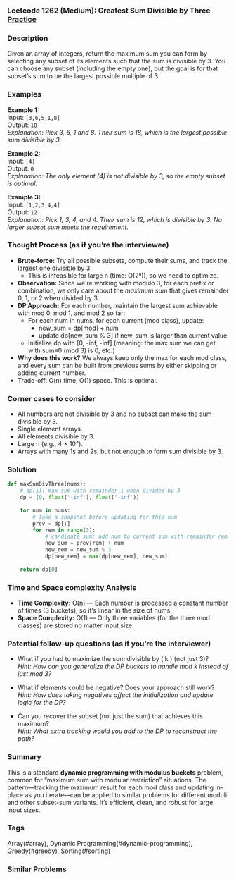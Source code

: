 ### Leetcode 1262 (Medium): Greatest Sum Divisible by Three [Practice](https://leetcode.com/problems/greatest-sum-divisible-by-three)

### Description  
Given an array of integers, return the maximum sum you can form by selecting any subset of its elements such that the sum is divisible by 3. You can choose any subset (including the empty one), but the goal is for that subset’s sum to be the largest possible multiple of 3.

### Examples  

**Example 1:**  
Input: `[3,6,5,1,8]`  
Output: `18`  
*Explanation: Pick 3, 6, 1 and 8. Their sum is 18, which is the largest possible sum divisible by 3.*

**Example 2:**  
Input: `[4]`  
Output: `0`  
*Explanation: The only element (4) is not divisible by 3, so the empty subset is optimal.*

**Example 3:**  
Input: `[1,2,3,4,4]`  
Output: `12`  
*Explanation: Pick 1, 3, 4, and 4. Their sum is 12, which is divisible by 3. No larger subset sum meets the requirement.*

### Thought Process (as if you’re the interviewee)  
- **Brute-force:** Try all possible subsets, compute their sums, and track the largest one divisible by 3.  
  - This is infeasible for large n (time: O(2ⁿ)), so we need to optimize.
- **Observation:** Since we're working with modulo 3, for each prefix or combination, we only care about the *maximum sum* that gives remainder 0, 1, or 2 when divided by 3.
- **DP Approach:** For each number, maintain the largest sum achievable with mod 0, mod 1, and mod 2 so far:
  - For each num in nums, for each current (mod class), update:  
    - new_sum = dp[mod] + num  
    - update dp[new_sum % 3] if new_sum is larger than current value  
  - Initialize dp with [0, -inf, -inf] (meaning: the max sum we can get with sum≡0 (mod 3) is 0, etc.)
- **Why does this work?** We always keep only the max for each mod class, and every sum can be built from previous sums by either skipping or adding current number.
- Trade-off: O(n) time, O(1) space. This is optimal.

### Corner cases to consider  
- All numbers are not divisible by 3 and no subset can make the sum divisible by 3.
- Single element arrays.
- All elements divisible by 3.
- Large n (e.g., 4 × 10⁴).
- Arrays with many 1s and 2s, but not enough to form sum divisible by 3.

### Solution

```python
def maxSumDivThree(nums):
    # dp[i]: max sum with remainder i when divided by 3
    dp = [0, float('-inf'), float('-inf')]
    
    for num in nums:
        # Take a snapshot before updating for this num
        prev = dp[:]
        for rem in range(3):
            # candidate sum: add num to current sum with remainder rem
            new_sum = prev[rem] + num
            new_rem = new_sum % 3
            dp[new_rem] = max(dp[new_rem], new_sum)
    
    return dp[0]
```

### Time and Space complexity Analysis  

- **Time Complexity:** O(n) — Each number is processed a constant number of times (3 buckets), so it’s linear in the size of nums.
- **Space Complexity:** O(1) — Only three variables (for the three mod classes) are stored no matter input size.

### Potential follow-up questions (as if you’re the interviewer)  

- What if you had to maximize the sum divisible by \( k \) (not just 3)?  
  *Hint: How can you generalize the DP buckets to handle mod k instead of just mod 3?*

- What if elements could be negative? Does your approach still work?  
  *Hint: How does taking negatives affect the initialization and update logic for the DP?*

- Can you recover the subset (not just the sum) that achieves this maximum?  
  *Hint: What extra tracking would you add to the DP to reconstruct the path?*

### Summary
This is a standard **dynamic programming with modulus buckets** problem, common for “maximum sum with modular restriction” situations. The pattern—tracking the maximum result for each mod class and updating in-place as you iterate—can be applied to similar problems for different moduli and other subset-sum variants. It’s efficient, clean, and robust for large input sizes.

### Tags
Array(#array), Dynamic Programming(#dynamic-programming), Greedy(#greedy), Sorting(#sorting)

### Similar Problems
